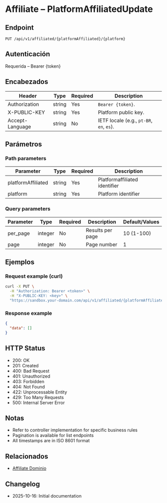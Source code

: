 # Affiliate – PlatformAffiliatedUpdate

## Endpoint

```
PUT /api/v1/affiliated/{platformAffiliated}/{platform}
```

## Autenticación

Requerida – Bearer {token}

## Encabezados

| Header           | Type   | Required | Description |
| ---------------- | ------ | -------- | ----------- |
| Authorization    | string | Yes      | `Bearer {token}`. |
| X-PUBLIC-KEY     | string | Yes      | Platform public key. |
| Accept-Language  | string | No       | IETF locale (e.g., `pt-BR`, `en`, `es`). |

## Parámetros

### Path parameters

| Parameter | Type   | Required | Description |
| --------- | ------ | -------- | ----------- |
| platformAffiliated | string | Yes | Platformaffiliated identifier |
| platform | string | Yes | Platform identifier |

### Query parameters

| Parameter | Type    | Required | Description | Default/Values |
| --------- | ------- | -------- | ----------- | -------------- |
| per_page  | integer | No       | Results per page | 10 (1-100) |
| page      | integer | No       | Page number | 1 |

## Ejemplos

### Request example (curl)

```bash
curl -X PUT \
  -H "Authorization: Bearer <token>" \
  -H "X-PUBLIC-KEY: <key>" \
  "https://sandbox.your-domain.com/api/v1/affiliated/{platformAffiliated}/{platform}"
```

### Response example

```json
{
  "data": []
}
```

## HTTP Status

- 200: OK
- 201: Created
- 400: Bad Request
- 401: Unauthorized
- 403: Forbidden
- 404: Not Found
- 422: Unprocessable Entity
- 429: Too Many Requests
- 500: Internal Server Error

## Notas

- Refer to controller implementation for specific business rules
- Pagination is available for list endpoints
- All timestamps are in ISO 8601 format

## Relacionados

- [Affiliate Dominio](../README.md)

## Changelog

- 2025-10-16: Initial documentation
